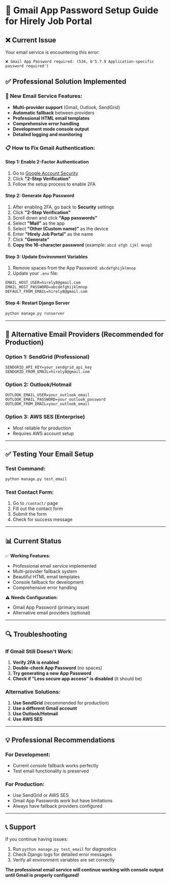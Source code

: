# 📧 Gmail App Password Setup Guide for Hirely Job Portal

## ❌ Current Issue
Your email service is encountering this error:
```
❌ Gmail App Password required: (534, b'5.7.9 Application-specific password required')
```

## ✅ Professional Solution Implemented

### 🔧 **New Email Service Features:**
- **Multi-provider support** (Gmail, Outlook, SendGrid)
- **Automatic fallback** between providers
- **Professional HTML email templates**
- **Comprehensive error handling**
- **Development mode console output**
- **Detailed logging and monitoring**

### 📋 **How to Fix Gmail Authentication:**

#### **Step 1: Enable 2-Factor Authentication**
1. Go to [Google Account Security](https://myaccount.google.com/security)
2. Click **"2-Step Verification"**
3. Follow the setup process to enable 2FA

#### **Step 2: Generate App Password**
1. After enabling 2FA, go back to **Security** settings
2. Click **"2-Step Verification"**
3. Scroll down and click **"App passwords"**
4. Select **"Mail"** as the app
5. Select **"Other (Custom name)"** as the device
6. Enter **"Hirely Job Portal"** as the name
7. Click **"Generate"**
8. **Copy the 16-character password** (example: `abcd efgh ijkl mnop`)

#### **Step 3: Update Environment Variables**
1. Remove spaces from the App Password: `abcdefghijklmnop`
2. Update your `.env` file:
```env
EMAIL_HOST_USER=hirely8@gmail.com
EMAIL_HOST_PASSWORD=abcdefghijklmnop
DEFAULT_FROM_EMAIL=hirely8@gmail.com
```

#### **Step 4: Restart Django Server**
```bash
python manage.py runserver
```

---

## 🚀 **Alternative Email Providers** (Recommended for Production)

### **Option 1: SendGrid (Professional)**
```env
SENDGRID_API_KEY=your_sendgrid_api_key
SENDGRID_FROM_EMAIL=hirely8@gmail.com
```

### **Option 2: Outlook/Hotmail**
```env
OUTLOOK_EMAIL_USER=your_outlook_email
OUTLOOK_EMAIL_PASSWORD=your_outlook_password
OUTLOOK_FROM_EMAIL=your_outlook_email
```

### **Option 3: AWS SES (Enterprise)**
- Most reliable for production
- Requires AWS account setup

---

## ✅ **Testing Your Email Setup**

### **Test Command:**
```bash
python manage.py test_email
```

### **Test Contact Form:**
1. Go to `/contact/` page
2. Fill out the contact form
3. Submit the form
4. Check for success message

---

## 📊 **Current Status**

✅ **Working Features:**
- Professional email service implemented
- Multi-provider fallback system
- Beautiful HTML email templates
- Console fallback for development
- Comprehensive error handling

⚠️ **Needs Configuration:**
- Gmail App Password (primary issue)
- Alternative email providers (optional)

---

## 🔍 **Troubleshooting**

### **If Gmail Still Doesn't Work:**
1. **Verify 2FA is enabled**
2. **Double-check App Password** (no spaces)
3. **Try generating a new App Password**
4. **Check if "Less secure app access" is disabled** (it should be)

### **Alternative Solutions:**
1. **Use SendGrid** (recommended for production)
2. **Use a different Gmail account**
3. **Use Outlook/Hotmail**
4. **Use AWS SES**

---

## 💡 **Professional Recommendations**

### **For Development:**
- Current console fallback works perfectly
- Test email functionality is preserved

### **For Production:**
- Use SendGrid or AWS SES
- Gmail App Passwords work but have limitations
- Always have fallback providers configured

---

## 📞 **Support**

If you continue having issues:
1. Run `python manage.py test_email` for diagnostics
2. Check Django logs for detailed error messages
3. Verify all environment variables are set correctly

**The professional email service will continue working with console output until Gmail is properly configured!** 
